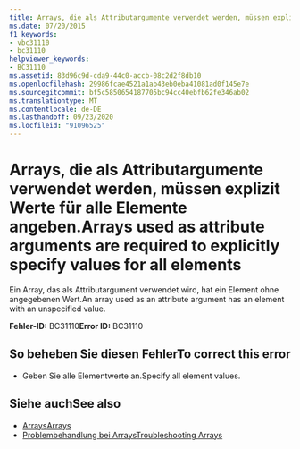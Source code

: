 ```yaml
---
title: Arrays, die als Attributargumente verwendet werden, müssen explizit Werte für alle Elemente angeben.
ms.date: 07/20/2015
f1_keywords:
- vbc31110
- bc31110
helpviewer_keywords:
- BC31110
ms.assetid: 83d96c9d-cda9-44c0-accb-08c2d2f8db10
ms.openlocfilehash: 29986fcae4521a1ab43eb0eba41081ad0f145e7e
ms.sourcegitcommit: bf5c5850654187705bc94cc40ebfb62fe346ab02
ms.translationtype: MT
ms.contentlocale: de-DE
ms.lasthandoff: 09/23/2020
ms.locfileid: "91096525"
---
```

# <a name="arrays-used-as-attribute-arguments-are-required-to-explicitly-specify-values-for-all-elements"></a><span data-ttu-id="7b520-102">Arrays, die als Attributargumente verwendet werden, müssen explizit Werte für alle Elemente angeben.</span><span class="sxs-lookup"><span data-stu-id="7b520-102">Arrays used as attribute arguments are required to explicitly specify values for all elements</span></span>

<span data-ttu-id="7b520-103">Ein Array, das als Attributargument verwendet wird, hat ein Element ohne angegebenen Wert.</span><span class="sxs-lookup"><span data-stu-id="7b520-103">An array used as an attribute argument has an element with an unspecified value.</span></span>  
  
 <span data-ttu-id="7b520-104">**Fehler-ID:** BC31110</span><span class="sxs-lookup"><span data-stu-id="7b520-104">**Error ID:** BC31110</span></span>  
  
## <a name="to-correct-this-error"></a><span data-ttu-id="7b520-105">So beheben Sie diesen Fehler</span><span class="sxs-lookup"><span data-stu-id="7b520-105">To correct this error</span></span>  
  
- <span data-ttu-id="7b520-106">Geben Sie alle Elementwerte an.</span><span class="sxs-lookup"><span data-stu-id="7b520-106">Specify all element values.</span></span>  
  
## <a name="see-also"></a><span data-ttu-id="7b520-107">Siehe auch</span><span class="sxs-lookup"><span data-stu-id="7b520-107">See also</span></span>

- [<span data-ttu-id="7b520-108">Arrays</span><span class="sxs-lookup"><span data-stu-id="7b520-108">Arrays</span></span>](../programming-guide/language-features/arrays/index.md)
- [<span data-ttu-id="7b520-109">Problembehandlung bei Arrays</span><span class="sxs-lookup"><span data-stu-id="7b520-109">Troubleshooting Arrays</span></span>](../programming-guide/language-features/arrays/troubleshooting-arrays.md)
